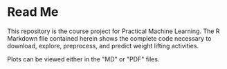 # Read Me

This repository is the course project for Practical Machine Learning.  The R Markdown file contained herein shows the complete code necessary to download, explore, preprocess, and predict weight lifting activities.

Plots can be viewed either in the "MD" or "PDF" files. 
